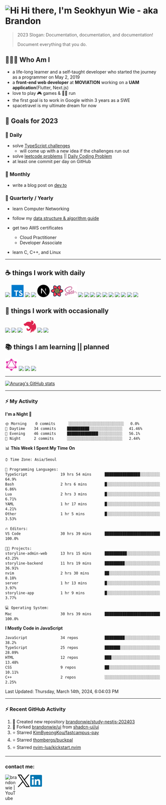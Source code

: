 # <img src='https://qpluspicture.oss-cn-beijing.aliyuncs.com/6LjjQA/Hi.gif' alt='Hi' width="24"/> Hi there, I'm Seokhyun Wie - aka Brandon

> 2023 Slogan: Documentation, documentation, and documentation!
>
> Document everything that you do.

## 🧑🏻‍💻 Who Am I

- a life-long learner and a self-taught developer who started the journey as a programmer on May 2, 2019
- a **front-end web developer** at **MOVIATION** working on a **UAM application**(Flutter, Next.js)
- love to play 🎮 games️ \& 🏃🏻 run
- the first goal is to work in Google within 3 years as a SWE
- spacetravel is my ultimate dream for now

## 🥅 Goals for 2023

### 📅 Daily

- solve [TypeScript challenges](https://github.com/brandonwie/type-challenges)
  - will come up with a new idea if the challenges run out
- solve [leetcode problems](https://leetcode.com/problemset/all/) || [Daily Coding Problem](https://www.dailycodingproblem.com/)
- at least one commit per day on GitHub

### 📅 Monthly

- write a blog post on [dev.to](https://dev.to/brandonwie)

### 📅 Quarterly / Yearly

- learn Computer Networking
- follow my [data structure & algorithm guide](https://www.notion.so/brandonwie/How-to-Get-a-Software-Engineer-Job-at-Google-and-Other-Top-Tech-Companies-fc46fa68254449c49472c84584905409)

- get two AWS certificates

  - Cloud Practitioner
  - Developer Associate

- learn C, C++, and Linux

---

## ☕️ things I work with daily

<img src="https://cdn.jsdelivr.net/gh/devicons/devicon/icons/vscode/vscode-original.svg" width="40px"> <img src="https://raw.githubusercontent.com/devicons/devicon/master/icons/typescript/typescript-original.svg" width="40px"> <img src="https://cdn.jsdelivr.net/gh/devicons/devicon@latest/icons/javascript/javascript-original.svg" width="40px"> <img src="https://cdn.jsdelivr.net/gh/devicons/devicon@latest/icons/react/react-original.svg" width="40px"> <img src="https://raw.githubusercontent.com/devicons/devicon/master/icons/nextjs/nextjs-original.svg" width="40px"> <img src="https://raw.githubusercontent.com/AndersDJohnson/AndersDJohnson/master/images/react-query.svg" width="40px" /> <img src="https://raw.githubusercontent.com/devicons/devicon/master/icons/sass/sass-original.svg" width="40px"> <img src="https://cdn.jsdelivr.net/gh/devicons/devicon/icons/tailwindcss/tailwindcss-plain.svg" width="40px" /> <img src="https://cdn.jsdelivr.net/gh/devicons/devicon@latest/icons/git/git-original.svg" width="40px"> <img src="https://cdn.jsdelivr.net/gh/devicons/devicon/icons/github/github-original.svg" width="40px"> <img src="https://cdn.jsdelivr.net/gh/devicons/devicon/icons/amazonwebservices/amazonwebservices-original.svg" width="40px"> <img src="https://cdn.jsdelivr.net/gh/devicons/devicon/icons/bash/bash-original.svg" width="40px"> <img src="https://cdn.worldvectorlogo.com/logos/postman.svg" width="40px"> <img src="https://cdn.jsdelivr.net/gh/devicons/devicon/icons/figma/figma-original.svg" width="40px"> <img src="https://cdn.jsdelivr.net/gh/devicons/devicon/icons/slack/slack-original.svg" width="40px"> <img src="https://cdn.jsdelivr.net/gh/devicons/devicon/icons/dart/dart-original.svg" width="40px"> <img src="https://cdn.jsdelivr.net/gh/devicons/devicon/icons/flutter/flutter-original.svg" width="40px"> 

## 👾 things I work with occasionally

<img src="https://cdn.jsdelivr.net/gh/devicons/devicon/icons/jest/jest-plain.svg" width="40px"> <img src="https://cdn.jsdelivr.net/gh/devicons/devicon@latest/icons/nodejs/nodejs-plain.svg" width="40px"> <img src="https://cdn.jsdelivr.net/gh/devicons/devicon/icons/express/express-original-wordmark.svg" width="40px"> <img src="https://raw.githubusercontent.com/devicons/devicon/master/icons/nestjs/nestjs-plain.svg" width="40px">
<img src="https://cdn.jsdelivr.net/gh/devicons/devicon/icons/postgresql/postgresql-original.svg" width="40px"> <img src="https://cdn.jsdelivr.net/gh/devicons/devicon@latest/icons/mongodb/mongodb-original.svg" width="40px">

## 📚 things I am learning || planned

<img src="https://raw.githubusercontent.com/devicons/devicon/master/icons/graphql/graphql-plain.svg" width="40px"> <img src="https://cdn.jsdelivr.net/gh/devicons/devicon/icons/docker/docker-original.svg" width="40px"> <img src="https://cdn.jsdelivr.net/gh/devicons/devicon/icons/kubernetes/kubernetes-plain.svg" width="40px"> <img src="https://icons-for-free.com/iconfiles/png/512/cypress-1324440144114984250.png" width="40px">

---

<!-- GitHub Stats -->

[![Anurag's GitHub stats](https://github-readme-stats.vercel.app/api?username=brandonwie&show_icons=true&title_color=ffc857&icon_color=8ac926&text_color=daf7dc&bg_color=151515&hide=stars&custom_title=Brandon's GitHub Stats)](https://github.com/anuraghazra/github-readme-stats)

---

### ⚡ My Activity

<!--START_SECTION:waka-->
**I'm a Night 🦉** 

```text
🌞 Morning    0 commits      ░░░░░░░░░░░░░░░░░░░░░░░░░   0.0% 
🌆 Daytime    34 commits     ██████████░░░░░░░░░░░░░░░   41.46% 
🌃 Evening    46 commits     ██████████████░░░░░░░░░░░   56.1% 
🌙 Night      2 commits      ░░░░░░░░░░░░░░░░░░░░░░░░░   2.44%

```


📊 **This Week I Spent My Time On** 

```text
⌚︎ Time Zone: Asia/Seoul

💬 Programming Languages: 
TypeScript               19 hrs 54 mins      ████████████████░░░░░░░░░   64.9% 
Bash                     2 hrs 6 mins        █░░░░░░░░░░░░░░░░░░░░░░░░   6.86% 
Lua                      2 hrs 3 mins        █░░░░░░░░░░░░░░░░░░░░░░░░   6.71% 
YAML                     1 hr 17 mins        █░░░░░░░░░░░░░░░░░░░░░░░░   4.21% 
Other                    1 hr 5 mins         █░░░░░░░░░░░░░░░░░░░░░░░░   3.53%

🔥 Editors: 
VS Code                  30 hrs 39 mins      █████████████████████████   100.0%

🐱‍💻 Projects: 
storyline-admin-web      13 hrs 15 mins      ██████████░░░░░░░░░░░░░░░   43.25% 
storyline-backend        11 hrs 19 mins      █████████░░░░░░░░░░░░░░░░   36.91% 
nvim                     2 hrs 30 mins       ██░░░░░░░░░░░░░░░░░░░░░░░   8.18% 
server                   1 hr 13 mins        █░░░░░░░░░░░░░░░░░░░░░░░░   3.97% 
storyline-app            1 hr 9 mins         █░░░░░░░░░░░░░░░░░░░░░░░░   3.77%

💻 Operating System: 
Mac                      30 hrs 39 mins      █████████████████████████   100.0%

```

**I Mostly Code in JavaScript** 

```text
JavaScript               34 repos            █████████░░░░░░░░░░░░░░░░   38.2% 
TypeScript               25 repos            ███████░░░░░░░░░░░░░░░░░░   28.09% 
HTML                     12 repos            ███░░░░░░░░░░░░░░░░░░░░░░   13.48% 
CSS                      9 repos             ██░░░░░░░░░░░░░░░░░░░░░░░   10.11% 
C++                      2 repos             ░░░░░░░░░░░░░░░░░░░░░░░░░   2.25%

```



<!--END_SECTION:waka-->

<!--RECENT_ACTIVITY:last_update-->
Last Updated: Thursday, March 14th, 2024, 6:04:03 PM
<!--RECENT_ACTIVITY:last_update_end-->

---

### ⚡ Recent GitHub Activity

<!--RECENT_ACTIVITY:start-->

1. 📔 Created new repository [brandonwie/study-nestjs-202403](https://github.com/brandonwie/study-nestjs-202403)
2. 🔱 Forked [brandonwie/ui](https://github.com/brandonwie/ui) from [shadcn-ui/ui](https://github.com/shadcn-ui/ui)
3. ⭐ Starred [KimByeongKou/fastcampus-pay](https://github.com/KimByeongKou/fastcampus-pay)
4. ⭐ Starred [thombergs/buckpal](https://github.com/thombergs/buckpal)
5. ⭐ Starred [nvim-lua/kickstart.nvim](https://github.com/nvim-lua/kickstart.nvim)
<!--RECENT_ACTIVITY:end-->

[youtube]: https://www.youtube.com/channel/UC7tk3UT7nn3cZNC2KBdb-4Q
[linkedin]: https://linkedin.com/in/brandonwie
[twitter]: https://twitter.com/brandonwie

---

### contact me:

[<img align="left" alt="brandonwie | YouTube" width="40px" src="https://iconape.com/wp-content/png_logo_vector/youtube-social-white-squircle.png" />][youtube] [<img align="left" alt="brandonwie | Twitter" width="40px" src="https://raw.githubusercontent.com/devicons/devicon/master/icons/twitter/twitter-original.svg" />][twitter] [<img align="left" alt="brandonwie | LinkedIn" width="40px" src="https://raw.githubusercontent.com/devicons/devicon/master/icons/linkedin/linkedin-original.svg" />][linkedin]
